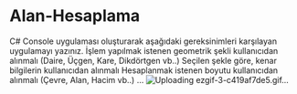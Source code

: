 # Alan-Hesaplama
C# Console uygulaması oluşturarak aşağıdaki gereksinimleri karşılayan uygulamayı yazınız.  İşlem yapılmak istenen geometrik şekli kullanıcıdan alınmalı (Daire, Üçgen, Kare, Dikdörtgen vb..) Seçilen şekle göre, kenar bilgilerin kullanıcıdan alınmalı Hesaplanmak istenen boyutu kullanıcıdan alınmalı (Çevre, Alan, Hacim vb..) ...
![Uploading ezgif-3-c419af7de5.gif…]()

